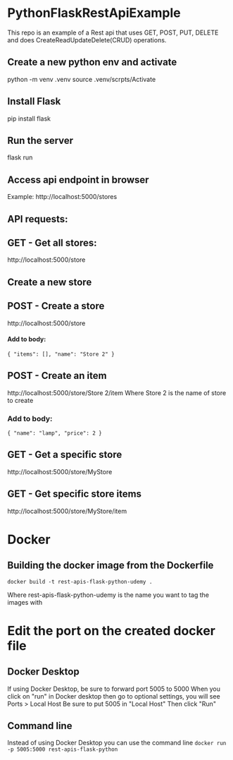 # PythonFlaskRestApiExample

This repo is an example of a Rest api that uses GET, POST, PUT, DELETE and does CreateReadUpdateDelete(CRUD) operations.

## Create a new python env and activate

python -m venv .venv
source .venv/scrpts/Activate

## Install Flask

pip install flask

## Run the server

flask run

## Access api endpoint in browser

Example:
http://localhost:5000/stores

## API requests:

## GET - Get all stores:

http://localhost:5000/store

## Create a new store

## POST - Create a store

http://localhost:5000/store

#### Add to body:

`{
"items": [],
"name": "Store 2"
}`

## POST - Create an item

http://localhost:5000/store/Store 2/item
Where Store 2 is the name of store to create

### Add to body:

`{
	"name": "lamp",
	"price": 2
}`

## GET - Get a specific store

http://localhost:5000/store/MyStore

## GET - Get specific store items

http://localhost:5000/store/MyStore/item

# Docker

## Building the docker image from the Dockerfile

`docker build -t rest-apis-flask-python-udemy .`

Where rest-apis-flask-python-udemy is the name you want to tag the images with

# Edit the port on the created docker file

## Docker Desktop

If using Docker Desktop, be sure to forward port 5005 to 5000
When you click on "run" in Docker desktop then go to optional
settings, you will see Ports > Local Host
Be sure to put 5005 in "Local Host"
Then click "Run"

## Command line

Instead of using Docker Desktop you can use the command line
`docker run -p 5005:5000 rest-apis-flask-python`
